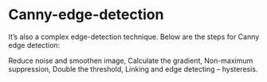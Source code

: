 # Canny-edge-detection
It’s also a complex edge-detection technique. Below are the steps for Canny edge detection:

Reduce noise and smoothen image,
Calculate the gradient,
Non-maximum suppression,
Double the threshold,
Linking and edge detecting – hysteresis.
